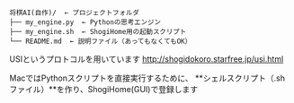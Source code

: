 ```
将棋AI(自作)/  ← プロジェクトフォルダ
├── my_engine.py  ← Pythonの思考エンジン
├── my_engine.sh  ← ShogiHome用の起動スクリプト
└── README.md  ← 説明ファイル（あってもなくてもOK）
```

USIというプロトコルを用いています
http://shogidokoro.starfree.jp/usi.html

MacではPythonスクリプトを直接実行するために、
**シェルスクリプト（.shファイル）**を作り、ShogiHome(GUI)で登録します